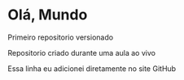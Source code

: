 # Olá, Mundo
 Primeiro repositorio versionado

 Repositorio criado durante uma aula ao vivo

 Essa linha eu adicionei diretamente no site GitHub
